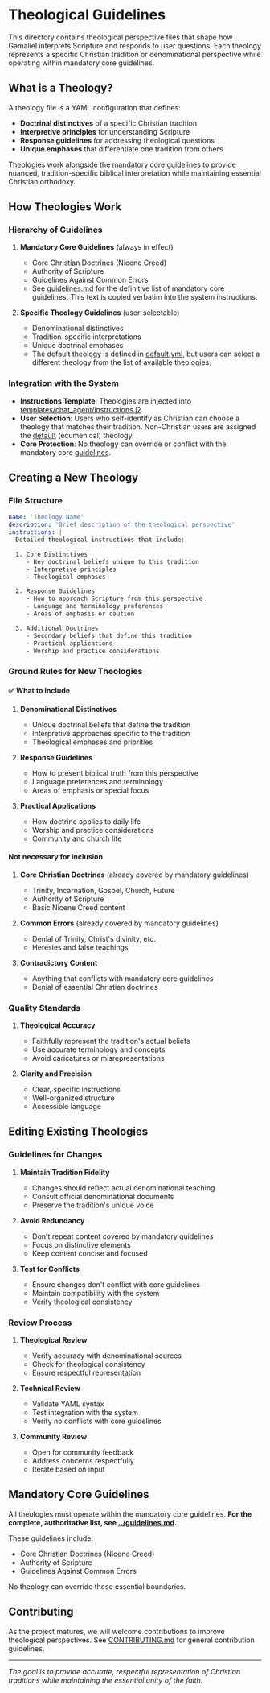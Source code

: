 # Theological Guidelines

This directory contains theological perspective files that shape how Gamaliel interprets Scripture and responds to user questions. Each theology represents a specific Christian tradition or denominational perspective while operating within mandatory core guidelines.

## What is a Theology?

A theology file is a YAML configuration that defines:

- **Doctrinal distinctives** of a specific Christian tradition
- **Interpretive principles** for understanding Scripture
- **Response guidelines** for addressing theological questions
- **Unique emphases** that differentiate one tradition from others

Theologies work alongside the mandatory core guidelines to provide nuanced, tradition-specific biblical interpretation while maintaining essential Christian orthodoxy.

## How Theologies Work

### Hierarchy of Guidelines

1. **Mandatory Core Guidelines** (always in effect)

   - Core Christian Doctrines (Nicene Creed)
   - Authority of Scripture
   - Guidelines Against Common Errors
   - See [guidelines.md](../guidelines.md) for the definitive list of mandatory core guidelines. This text is copied verbatim into the system instructions.

2. **Specific Theology Guidelines** (user-selectable)
   - Denominational distinctives
   - Tradition-specific interpretations
   - Unique doctrinal emphases
   - The default theology is defined in [default.yml](default.yml), but users can select a different theology from the list of available theologies.

### Integration with the System

- **Instructions Template**: Theologies are injected into [templates/chat_agent/instructions.j2](../templates/chat_agent/instructions.j2).
- **User Selection**: Users who self-identify as Christian can choose a theology that matches their tradition. Non-Christian users are assigned the [default](./default.yml) (ecumenical) theology.
- **Core Protection**: No theology can override or conflict with the mandatory core [guidelines](../guidelines.md).

## Creating a New Theology

### File Structure

```yaml
name: 'Theology Name'
description: 'Brief description of the theological perspective'
instructions: |
  Detailed theological instructions that include:

  1. Core Distinctives
     - Key doctrinal beliefs unique to this tradition
     - Interpretive principles
     - Theological emphases

  2. Response Guidelines
     - How to approach Scripture from this perspective
     - Language and terminology preferences
     - Areas of emphasis or caution

  3. Additional Doctrines
     - Secondary beliefs that define this tradition
     - Practical applications
     - Worship and practice considerations
```

### Ground Rules for New Theologies

#### ✅ What to Include

1. **Denominational Distinctives**

   - Unique doctrinal beliefs that define the tradition
   - Interpretive approaches specific to the tradition
   - Theological emphases and priorities

2. **Response Guidelines**

   - How to present biblical truth from this perspective
   - Language preferences and terminology
   - Areas of emphasis or special focus

3. **Practical Applications**
   - How doctrine applies to daily life
   - Worship and practice considerations
   - Community and church life

#### Not necessary for inclusion

1. **Core Christian Doctrines** (already covered by mandatory guidelines)

   - Trinity, Incarnation, Gospel, Church, Future
   - Authority of Scripture
   - Basic Nicene Creed content

2. **Common Errors** (already covered by mandatory guidelines)

   - Denial of Trinity, Christ's divinity, etc.
   - Heresies and false teachings

3. **Contradictory Content**
   - Anything that conflicts with mandatory core guidelines
   - Denial of essential Christian doctrines

### Quality Standards

1. **Theological Accuracy**

   - Faithfully represent the tradition's actual beliefs
   - Use accurate terminology and concepts
   - Avoid caricatures or misrepresentations

2. **Clarity and Precision**
   - Clear, specific instructions
   - Well-organized structure
   - Accessible language

## Editing Existing Theologies

### Guidelines for Changes

1. **Maintain Tradition Fidelity**

   - Changes should reflect actual denominational teaching
   - Consult official denominational documents
   - Preserve the tradition's unique voice

2. **Avoid Redundancy**

   - Don't repeat content covered by mandatory guidelines
   - Focus on distinctive elements
   - Keep content concise and focused

3. **Test for Conflicts**
   - Ensure changes don't conflict with core guidelines
   - Maintain compatibility with the system
   - Verify theological consistency

### Review Process

1. **Theological Review**

   - Verify accuracy with denominational sources
   - Check for theological consistency
   - Ensure respectful representation

2. **Technical Review**

   - Validate YAML syntax
   - Test integration with the system
   - Verify no conflicts with core guidelines

3. **Community Review**
   - Open for community feedback
   - Address concerns respectfully
   - Iterate based on input

## Mandatory Core Guidelines

All theologies must operate within the mandatory core guidelines. **For the complete, authoritative list, see [../guidelines.md](../guidelines.md).**

These guidelines include:

- Core Christian Doctrines (Nicene Creed)
- Authority of Scripture
- Guidelines Against Common Errors

No theology can override these essential boundaries.

## Contributing

As the project matures, we will welcome contributions to improve theological perspectives. See [CONTRIBUTING.md](../CONTRIBUTING.md) for general contribution guidelines.

---

_The goal is to provide accurate, respectful representation of Christian traditions while maintaining the essential unity of the faith._
